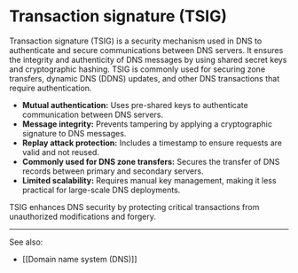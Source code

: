 
# Transaction signature (TSIG)

Transaction signature (TSIG) is a security mechanism used in DNS to authenticate and secure communications between DNS servers. It ensures the integrity and authenticity of DNS messages by using shared secret keys and cryptographic hashing. TSIG is commonly used for securing zone transfers, dynamic DNS (DDNS) updates, and other DNS transactions that require authentication.

- **Mutual authentication:** Uses pre-shared keys to authenticate communication between DNS servers.
- **Message integrity:** Prevents tampering by applying a cryptographic signature to DNS messages.
- **Replay attack protection:** Includes a timestamp to ensure requests are valid and not reused.
- **Commonly used for DNS zone transfers:** Secures the transfer of DNS records between primary and secondary servers.
- **Limited scalability:** Requires manual key management, making it less practical for large-scale DNS deployments.

TSIG enhances DNS security by protecting critical transactions from unauthorized modifications and forgery.

---

See also:

- [[Domain name system (DNS)]]